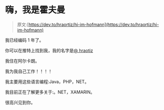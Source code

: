 # 嗨，我是霍夫曼

> 原文:[https://dev.to/hraortiz/hi-im-hofmann](https://dev.to/hraortiz/hi-im-hofmann)

我已经编码 1 年了。

你可以在推特上找到我，我的名字是[@ hraotiz](https://twitter.com/hraortiz)

我住在阿尔卡朗。

我为我自己工作！！！！

我主要用这些语言编程:Java，PHP，NET。

我目前正在了解更多关于:。NET，XAMARIN。

很高兴见到你。